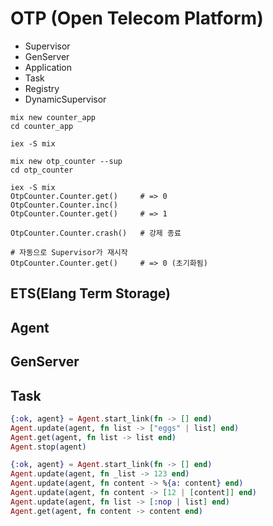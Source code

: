 ﻿# OTP (Open Telecom Platform)
- Supervisor
- GenServer
- Application
- Task
- Registry
- DynamicSupervisor

```shell
mix new counter_app
cd counter_app

iex -S mix
```

```shell
mix new otp_counter --sup
cd otp_counter

iex -S mix
OtpCounter.Counter.get()     # => 0
OtpCounter.Counter.inc()
OtpCounter.Counter.get()     # => 1

OtpCounter.Counter.crash()   # 강제 종료

# 자동으로 Supervisor가 재시작
OtpCounter.Counter.get()     # => 0 (초기화됨)
```

## ETS(Elang Term Storage)
## Agent
## GenServer
## Task
```elixir
{:ok, agent} = Agent.start_link(fn -> [] end)
Agent.update(agent, fn list -> ["eggs" | list] end)
Agent.get(agent, fn list -> list end)
Agent.stop(agent)

{:ok, agent} = Agent.start_link(fn -> [] end)
Agent.update(agent, fn _list -> 123 end)
Agent.update(agent, fn content -> %{a: content} end)
Agent.update(agent, fn content -> [12 | [content]] end)
Agent.update(agent, fn list -> [:nop | list] end)
Agent.get(agent, fn content -> content end)
```